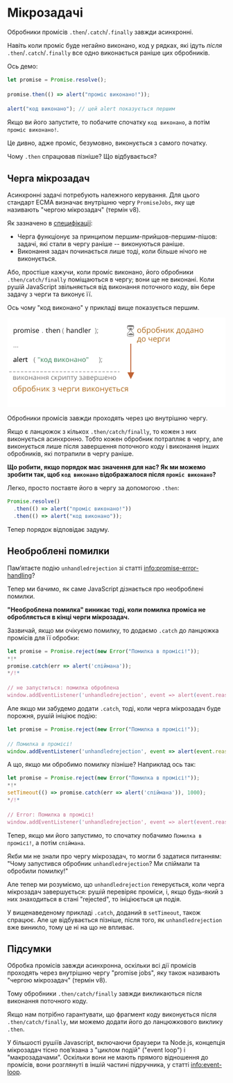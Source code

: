 
# Мікрозадачі

Обробники промісів `.then`/`.catch`/`.finally` завжди асинхронні.

Навіть коли проміс буде негайно виконано, код у рядках, які ідуть *після* `.then`/`.catch`/`.finally` все одно виконається раніше цих обробників.

Ось демо:

```js run
let promise = Promise.resolve();

promise.then(() => alert("проміс виконано!"));

alert("код виконано"); // цей alert показується першим
```

Якщо ви його запустите, то побачите спочатку `код виконано`, а потім `проміс виконано!`.

Це дивно, адже проміс, безумовно, виконується з самого початку.

Чому `.then` спрацював пізніше? Що відбувається?

## Черга мікрозадач

Асинхронні задачі потребують належного керування. Для цього стандарт ECMA визначає внутрішню чергу `PromiseJobs`, яку ще називають "чергою мікрозадач" (термін v8).

Як зазначено в [специфікації](https://tc39.github.io/ecma262/#sec-jobs-and-job-queues):

- Черга функціонує за принципом першим-прийшов-першим-пішов: задачі, які стали в чергу раніше -- виконуються раніше.
- Виконання задач починається лише тоді, коли більше нічого не виконується.

Або, простіше кажучи, коли проміс виконано, його обробники `.then/catch/finally` поміщаються в чергу; вони ще не виконані. Коли рушій JavaScript звільняється від виконання поточного коду, він бере задачу з черги та виконує її.

Ось чому "код виконано" у прикладі вище показується першим.

![](promiseQueue.svg)

Обробники промісів завжди проходять через цю внутрішню чергу.

Якщо є ланцюжок з кількох `.then/catch/finally`, то кожен з них виконується асинхронно. Тобто кожен обробник потрапляє в чергу, але виконується лише після завершення поточного коду і виконання інших обробників, які потрапили в чергу раніше.

**Що робити, якщо порядок має значення для нас? Як ми можемо зробити так, щоб `код виконано` відображалося після `проміс виконано`?**

Легко, просто поставте його в чергу за допомогою `.then`:

```js run
Promise.resolve()
  .then(() => alert("проміс виконано!"))
  .then(() => alert("код виконано"));
```

Тепер порядок відповідає задуму.

## Необроблені помилки

Пам’ятаєте подію `unhandledrejection` зі статті <info:promise-error-handling>?

Тепер ми бачимо, як саме JavaScript дізнається про необроблені помилки.

**"Необроблена помилка" виникає тоді, коли помилка проміса не обробляється в кінці черги мікрозадач.**

Зазвичай, якщо ми очікуємо помилку, то додаємо `.catch` до ланцюжка промісів для її обробки:

```js run
let promise = Promise.reject(new Error("Помилка в промісі!"));
*!*
promise.catch(err => alert('спіймана'));
*/!*

// не запуститься: помилка оброблена
window.addEventListener('unhandledrejection', event => alert(event.reason));
```

Але якщо ми забудемо додати `.catch`, тоді, коли черга мікрозадач буде порожня, рушій ініціює подію:

```js run
let promise = Promise.reject(new Error("Помилка в промісі!"));

// Помилка в промісі!
window.addEventListener('unhandledrejection', event => alert(event.reason));
```

А що, якщо ми обробимо помилку пізніше? Наприклад ось так:

```js run
let promise = Promise.reject(new Error("Помилка в промісі!"));
*!*
setTimeout(() => promise.catch(err => alert('спіймана')), 1000);
*/!*

// Error: Помилка в промісі!
window.addEventListener('unhandledrejection', event => alert(event.reason));
```

Тепер, якщо ми його запустимо, то спочатку побачимо `Помилка в промісі!`, а потім `спіймана`.

Якби ми не знали про чергу мікрозадач, то могли б задатися питанням: "Чому запустився обробник `unhandledrejection`? Ми спіймали та обробили помилку!"

Але тепер ми розуміємо, що `unhandledrejection` генерується, коли черга мікрозадач завершується: рушій перевіряє проміси, і, якщо будь-який з них знаходиться в стані "rejected", то ініціюється ця подія.

У вищенаведеному прикладі `.catch`, доданий в `setTimeout`, також спрацює. Але це відбувається пізніше, після того, як `unhandledrejection` вже виникло, тому це ні на що не впливає.

## Підсумки

Обробка промісів завжди асинхронна, оскільки всі дії промісів проходять через внутрішню чергу "promise jobs", яку також називають "чергою мікрозадач" (термін v8).

Тому обробники `.then/catch/finally` завжди викликаються після виконання поточного коду.

Якщо нам потрібно гарантувати, що фрагмент коду виконується після `.then/catch/finally`, ми можемо додати його до ланцюжкового виклику `.then`.

У більшості рушіїв Javascript, включаючи браузери та Node.js, концепція мікрозадач тісно пов’язана з "циклом подій" ("event loop") і "макрозадачами". Оскільки вони не мають прямого відношення до промісів, вони розглянуті в іншій частині підручника, у статті <info:event-loop>.